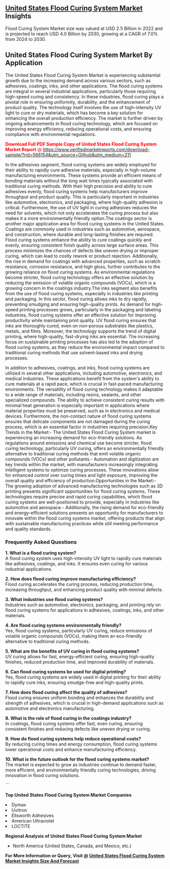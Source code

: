 <h2><a href="https://www.verifiedmarketreports.com/download-sample/?rid=566154&amp;utm_source=Github&amp;utm_medium=211" target="_blank">United States Flood Curing System Market</a> Insights</h2><p>Flood Curing System Market size was valued at USD 2.5 Billion in 2022 and is projected to reach USD 4.0 Billion by 2030, growing at a CAGR of 7.0% from 2024 to 2030.</p><p><h2>United States Flood Curing System Market By Application</h2><p>The United States Flood Curing System Market is experiencing substantial growth due to the increasing demand across various sectors, such as adhesives, coatings, inks, and other applications. The flood curing systems are integral in several industrial applications, particularly those requiring high-speed curing and consistency. In these industries, flood curing plays a pivotal role in ensuring uniformity, durability, and the enhancement of product quality. The technology itself involves the use of high-intensity UV light to cure or dry materials, which has become a key solution for enhancing the overall production efficiency. The market is further driven by ongoing advancements in flood curing technology, which are focused on improving energy efficiency, reducing operational costs, and ensuring compliance with environmental regulations. <p><span class=""><span style="color: #ff0000;"><strong>Download Full PDF Sample Copy of United States Flood Curing System Market Report</strong> @ </span><a href="https://www.verifiedmarketreports.com/download-sample/?rid=566154&amp;utm_source=Github&amp;utm_medium=211" target="_blank">https://www.verifiedmarketreports.com/download-sample/?rid=566154&amp;utm_source=Github&amp;utm_medium=211</a></span></p>In the adhesives segment, flood curing systems are widely employed for their ability to rapidly cure adhesive materials, especially in high-volume manufacturing environments. These systems provide an efficient means of bonding materials without the long wait times typically associated with traditional curing methods. With their high precision and ability to cure adhesives evenly, flood curing systems help manufacturers improve throughput and product quality. This is particularly important in industries like automotive, electronics, and packaging, where high-quality adhesion is critical. Furthermore, the use of UV light in curing adhesives reduces the need for solvents, which not only accelerates the curing process but also makes it a more environmentally friendly option.The coatings sector is another major application area for flood curing systems in the United States. Coatings are commonly used in industries such as automotive, aerospace, and construction, where durable and long-lasting finishes are required. Flood curing systems enhance the ability to cure coatings quickly and evenly, ensuring consistent finish quality across large surface areas. This process minimizes the chances of defects like uneven drying or improper curing, which can lead to costly rework or product rejection. Additionally, the rise in demand for coatings with advanced properties, such as scratch resistance, corrosion resistance, and high gloss, further contributes to the growing reliance on flood curing systems. As environmental regulations become stricter, flood curing technology offers an effective solution by reducing the emission of volatile organic compounds (VOCs), which is a growing concern in the coatings industry.The inks segment also benefits from the use of flood curing systems, especially in industries like printing and packaging. In this sector, flood curing allows inks to dry rapidly, preventing smudging and ensuring high-quality prints. As demand for high-speed printing processes grows, particularly in the packaging and labeling industries, flood curing systems offer an effective solution for improving productivity while maintaining print quality. UV flood curing ensures that inks are thoroughly cured, even on non-porous substrates like plastics, metals, and films. Moreover, the technology supports the trend of digital printing, where high-quality, fast-drying inks are essential. The increasing focus on sustainable printing processes has also led to the adoption of flood curing systems, as they reduce the environmental impact compared to traditional curing methods that use solvent-based inks and drying processes.<p>In addition to adhesives, coatings, and inks, flood curing systems are utilized in several other applications, including automotive, electronics, and medical industries. These applications benefit from the system's ability to cure materials at a rapid pace, which is crucial in fast-paced manufacturing environments. The versatility of flood curing technology makes it adaptable to a wide range of materials, including resins, sealants, and other specialized compounds. The ability to achieve consistent curing results with minimal heat generation is especially important in applications where material properties must be preserved, such as in electronics and medical devices. Furthermore, the non-contact nature of flood curing systems ensures that delicate components are not damaged during the curing process, which is an essential factor in industries requiring precision.Key Trends in the Market:- The United States Flood Curing System market is experiencing an increasing demand for eco-friendly solutions. As regulations around emissions and chemical use become stricter, flood curing technology, particularly UV curing, offers an environmentally friendly alternative to traditional curing methods that emit volatile organic compounds (VOCs) and other pollutants.- Automation and digitization are key trends within the market, with manufacturers increasingly integrating intelligent systems to optimize curing processes. These innovations allow for enhanced control over curing times and light exposure, improving the overall quality and efficiency of production.Opportunities in the Market:- The growing adoption of advanced manufacturing technologies such as 3D printing presents significant opportunities for flood curing systems. These technologies require precise and rapid curing capabilities, which flood curing systems are well-positioned to provide, especially in industries like automotive and aerospace.- Additionally, the rising demand for eco-friendly and energy-efficient solutions presents an opportunity for manufacturers to innovate within the flood curing systems market, offering products that align with sustainable manufacturing practices while still meeting performance and quality standards.<h3>Frequently Asked Questions</h3><p><b>1. What is a flood curing system?</b><br> A flood curing system uses high-intensity UV light to rapidly cure materials like adhesives, coatings, and inks. It ensures even curing for various industrial applications.</p><p><b>2. How does flood curing improve manufacturing efficiency?</b><br> Flood curing accelerates the curing process, reducing production time, increasing throughput, and enhancing product quality with minimal defects.</p><p><b>3. What industries use flood curing systems?</b><br> Industries such as automotive, electronics, packaging, and printing rely on flood curing systems for applications in adhesives, coatings, inks, and other materials.</p><p><b>4. Are flood curing systems environmentally friendly?</b><br> Yes, flood curing systems, particularly UV curing, reduce emissions of volatile organic compounds (VOCs), making them an eco-friendly alternative to traditional curing methods.</p><p><b>5. What are the benefits of UV curing in flood curing systems?</b><br> UV curing allows for fast, energy-efficient curing, ensuring high-quality finishes, reduced production time, and improved durability of materials.</p><p><b>6. Can flood curing systems be used for digital printing?</b><br> Yes, flood curing systems are widely used in digital printing for their ability to rapidly cure inks, ensuring smudge-free and high-quality prints.</p><p><b>7. How does flood curing affect the quality of adhesives?</b><br> Flood curing ensures uniform bonding and enhances the durability and strength of adhesives, which is crucial in high-demand applications such as automotive and electronics manufacturing.</p><p><b>8. What is the role of flood curing in the coatings industry?</b><br> In coatings, flood curing systems offer fast, even curing, ensuring consistent finishes and reducing defects like uneven drying or curing.</p><p><b>9. How do flood curing systems help reduce operational costs?</b><br> By reducing curing times and energy consumption, flood curing systems lower operational costs and enhance manufacturing efficiency.</p><p><b>10. What is the future outlook for the flood curing systems market?</b><br> The market is expected to grow as industries continue to demand faster, more efficient, and environmentally friendly curing technologies, driving innovation in flood curing solutions.</p>```</p><p><strong>Top United States Flood Curing System Market Companies</strong></p><div data-test-id=""><p><li>Dymax</li><li> Uvitron</li><li> Ellsworth Adhesives</li><li> American Ultraviolet</li><li> LOCTITE</li></p><div><strong>Regional Analysis of&nbsp;United States Flood Curing System Market</strong></div><ul><li dir="ltr"><p dir="ltr">North America&nbsp;(United States, Canada, and Mexico, etc.)</p></li></ul><p><strong>For More Information or Query, Visit @&nbsp;</strong><strong><a href="https://www.verifiedmarketreports.com/product/flood-curing-system-market/?utm_source=Github&amp;utm_medium=211" target="_blank">United States Flood Curing System Market Insights Size And Forecast</a></strong></p></div>
